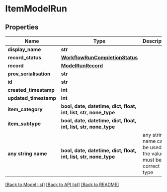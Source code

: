 # ItemModelRun


## Properties
Name | Type | Description | Notes
------------ | ------------- | ------------- | -------------
**display_name** | **str** |  | 
**record_status** | [**WorkflowRunCompletionStatus**](WorkflowRunCompletionStatus.md) |  | 
**record** | [**ModelRunRecord**](ModelRunRecord.md) |  | 
**prov_serialisation** | **str** |  | 
**id** | **str** |  | 
**created_timestamp** | **int** |  | 
**updated_timestamp** | **int** |  | 
**item_category** | **bool, date, datetime, dict, float, int, list, str, none_type** |  | [optional] 
**item_subtype** | **bool, date, datetime, dict, float, int, list, str, none_type** |  | [optional] 
**any string name** | **bool, date, datetime, dict, float, int, list, str, none_type** | any string name can be used but the value must be the correct type | [optional]

[[Back to Model list]](../README.md#documentation-for-models) [[Back to API list]](../README.md#documentation-for-api-endpoints) [[Back to README]](../README.md)


